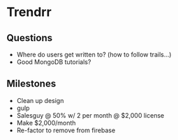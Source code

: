 Trendrr
=======================

Questions
-----------------
- Where do users get written to? (how to follow trails...)
- Good MongoDB tutorials?

Milestones
-----------------

- Clean up design
- gulp
- Salesguy @ 50% w/ 2 per month @ $2,000 license
- Make $2,000/month 
- Re-factor to remove from firebase 
